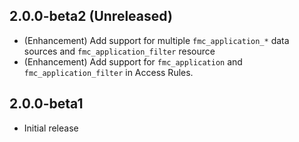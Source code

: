 ## 2.0.0-beta2 (Unreleased)

- (Enhancement) Add support for multiple `fmc_application_*` data sources and `fmc_application_filter` resource
- (Enhancement) Add support for `fmc_application` and `fmc_application_filter` in Access Rules.

## 2.0.0-beta1

- Initial release
